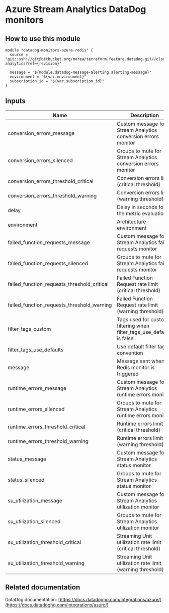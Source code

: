 Azure Stream Analytics DataDog monitors
=======================================

How to use this module
----------------------

```
module "datadog-monitors-azure-redis" {
  source = "git::ssh://git@bitbucket.org/morea/terraform.feature.datadog.git//cloud/azure/stream-analytics?ref={revision}"

  message = "${module.datadog-message-alerting.alerting-message}"
  environment = "${var.environment}"
  subscription_id = "${var.subscription_id}"
}
```

Inputs
------

| Name | Description | Type | Default | Required |
|------|-------------|:----:|:-----:|:-----:|
| conversion_errors_message | Custom message for Stream Analytics conversion errors monitor | string | `` | no |
| conversion_errors_silenced | Groups to mute for Stream Analytics conversion errors monitor | map | `<map>` | no |
| conversion_errors_threshold_critical | Conversion errors limit (critical threshold) | string | `10` | no |
| conversion_errors_threshold_warning | Conversion errors limit (warning threshold) | string | `0` | no |
| delay | Delay in seconds for the metric evaluation | string | `900` | no |
| environment | Architecture environment | string | - | yes |
| failed_function_requests_message | Custom message for Stream Analytics failed requests monitor | string | `` | no |
| failed_function_requests_silenced | Groups to mute for Stream Analytics failed requests monitor | map | `<map>` | no |
| failed_function_requests_threshold_critical | Failed Function Request rate limit (critical threshold) | string | `10` | no |
| failed_function_requests_threshold_warning | Failed Function Request rate limit (warning threshold) | string | `0` | no |
| filter_tags_custom | Tags used for custom filtering when filter_tags_use_defaults is false | string | `*` | no |
| filter_tags_use_defaults | Use default filter tags convention | string | `true` | no |
| message | Message sent when a Redis monitor is triggered | string | - | yes |
| runtime_errors_message | Custom message for Stream Analytics runtime errors monitor | string | `` | no |
| runtime_errors_silenced | Groups to mute for Stream Analytics runtime errors monitor | map | `<map>` | no |
| runtime_errors_threshold_critical | Runtime errors limit (critical threshold) | string | `10` | no |
| runtime_errors_threshold_warning | Runtime errors limit (warning threshold) | string | `0` | no |
| status_message | Custom message for Stream Analytics status monitor | string | `` | no |
| status_silenced | Groups to mute for Stream Analytics status monitor | map | `<map>` | no |
| su_utilization_message | Custom message for Stream Analytics utilization monitor | string | `` | no |
| su_utilization_silenced | Groups to mute for Stream Analytics utilization monitor | map | `<map>` | no |
| su_utilization_threshold_critical | Streaming Unit utilization rate limit (critical threshold) | string | `80` | no |
| su_utilization_threshold_warning | Streaming Unit utilization rate limit (warning threshold) | string | `60` | no |

Related documentation
---------------------

DataDog documentation: [https://docs.datadoghq.com/integrations/azure/](https://docs.datadoghq.com/integrations/azure/)
